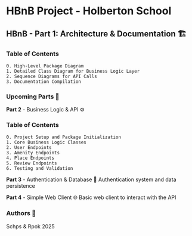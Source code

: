 # HBnB Project - Holberton School

## HBnB - Part 1: Architecture & Documentation 🏗️

### Table of Contents

    0. High-Level Package Diagram
    1. Detailed Class Diagram for Business Logic Layer
    2. Sequence Diagrams for API Calls
    3. Documentation Compilation

### Upcoming Parts 🚀

__Part 2__ - Business Logic & API ⚙️

### Table of Contents

    0. Project Setup and Package Initialization
    1. Core Business Logic Classes
    2. User Endpoints
    3. Amenity Endpoints
    4. Place Endpoints
    5. Review Endpoints 
    6. Testing and Validation

__Part 3__ - Authentication & Database 🔐
Authentication system and data persistence

__Part 4__ - Simple Web Client 🌐
Basic web client to interact with the API

### Authors 👥
Schps & Rpok
2025